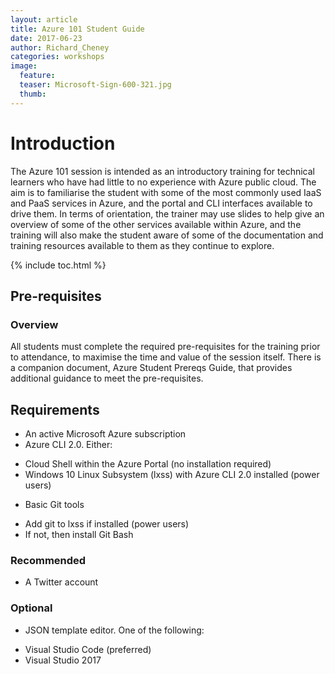 ```yaml
---
layout: article
title: Azure 101 Student Guide
date: 2017-06-23
author: Richard_Cheney
categories: workshops
image:
  feature: 
  teaser: Microsoft-Sign-600-321.jpg
  thumb: 
---
```


# Introduction

The Azure 101 session is intended as an introductory training for technical learners who have had little to no experience with Azure public cloud. The aim is to familiarise the student with some of the most commonly used IaaS and PaaS services in Azure, and the portal and CLI interfaces available to drive them. In terms of orientation, the trainer may use slides to help give an overview of some of the other services available within Azure, and the training will also make the student aware of some of the documentation and training resources available to them as they continue to explore.

{% include toc.html %}

## Pre-requisites

### Overview
All students must complete the required pre-requisites for the training prior to attendance, to maximise the time and value of the session itself. There is a companion document, Azure Student Prereqs Guide, that provides additional guidance to meet the pre-requisites.

## Requirements
+	An active Microsoft Azure subscription
+	Azure CLI 2.0.  Either:
  -	Cloud Shell within the Azure Portal (no installation required)
  - Windows 10 Linux Subsystem (lxss) with Azure CLI 2.0 installed (power users)
+	Basic Git tools
  - Add git to lxss if installed (power users)
  - If not, then install Git Bash

### Recommended

+ A Twitter account

### Optional

+	JSON template editor.  One of the following:
  - Visual Studio Code (preferred)
  - Visual Studio 2017